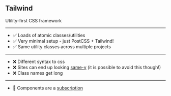 ## Tailwind

Utility-first CSS framework

---

- ✅ Loads of atomic classes/utilities
- ✅ Very minimal setup - just PostCSS + Tailwind!
- ✅ Same utility classes across multiple projects

---

- ❌ Different syntax to css
- ❌ Sites can end up looking [same-y](https://tailwindcss.com/showcase) (it is possible to avoid this though!)
- ❌ Class names get long

---

- 🤑 Components are a [subscription](https://tailwindui.com/all-access)
